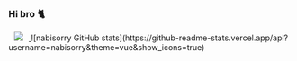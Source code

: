 ### Hi bro 🐈

 <a href="https://velog.io/@chdb57">
    <img 
        src="http://img.shields.io/badge/-#fffff?style=flat&logo=아이콘명(ex.Vector Logo Zone)&link=https://velog.io/@본인벨로그아이디"
        style="height : auto; margin-left : 10px; margin-right : 10px;"/>
</a>
![nabisorry GitHub stats](https://github-readme-stats.vercel.app/api?username=nabisorry&theme=vue&show_icons=true)
